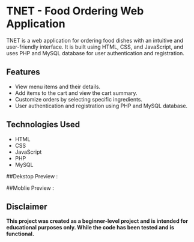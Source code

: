 # TNET - Food Ordering Web Application

<p> TNET is a web application for ordering food dishes with an intuitive and user-friendly interface. It is built using HTML, CSS, and JavaScript,
and uses PHP and MySQL database for user authentication and registration.
 </p>
 
## Features
* View menu items and their details.
* Add items to the cart and view the cart summary.
* Customize orders by selecting specific ingredients.
* User authentication and registration using PHP and MySQL database.

## Technologies Used
* HTML
* CSS
* JavaScript
* PHP
* MySQL

##Dekstop Preview :

##Moblie Preview : 

## Disclaimer
**This project was created as a beginner-level project and is intended for educational purposes only. While the code has been tested and is functional.**
